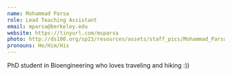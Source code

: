 ```yaml
---
name: Mohammad Parsa
role: Lead Teaching Assistant
email: mparsa@berkeley.edu
website: https://tinyurl.com/msparsa
photo: http://ds100.org/sp23/resources/assets/staff_pics/Mohammad_Parsa.png
pronouns: He/Him/His
---
```

PhD student in Bioengineering who loves traveling and hiking :))
